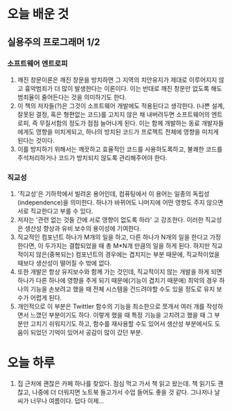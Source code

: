 # 오늘 배운 것

##  실용주의 프로그래머 1/2

### 소프트웨어 엔트로피

1. 깨진 창문이론은 깨진 창문을 방치하면 그 지역의 치안유지가 제대로 이루어지지 않고 흉악범죄가 더 많이 발생한다는 이론이다. 이는 반대로 깨진 창문만 없도록 해도 범죄율이 줄어든다는 것을 의미하기도 한다.
2. 이 책의 저자들(?)은 그것이 소프트웨어 개발에도 적용된다고 생각한다. (나쁜 설계, 잘못된 결정, 혹은 형편없는 코드)를 고치지 않은 채 내버려두면 소프트웨어의 엔트로피, 즉 무질서함의 정도가 점점 늘어나게 된다. 이는 함께 개발하는 동료 개발자들에게도 영향을 미치게되고, 하나의 방치된 코드가 프로젝트 전체에 영향을 미치게 된다는 것이다. 
3. 이를 방지하기 위해서는 깨끗하고 효율적인 코드를 사용하도록하고, 불쾌한 코드를 주석처리하거나 코드가 방치되지 않도록 관리해주어야 한다.

### 직교성

1. '직교성'은 기하학에서 빌려온 용어인데, 컴퓨팅에서 이 용어는 일종의 독립성(independence)을 의미한다. 하나가 바뀌어도 나머지에 어떤 영향도 주지 않으면 서로 직교한다고 부를 수 있다. 
2. 저자는 '관련 없는 것들 간에 서로 영향이 없도록 하라' 고 강조한다. 이러한 직교성은 생산성 향상과 유비 보수의 용이성에 기여한다. 
3. 직교적인 컴포넌트 하나가 M개의 일을 하고, 다른 하나가 N개의 일을 한다고 가정한다면, 이 두가지는 결합되었을 때 총 M*N개 만큼의 일을 하게 된다. 하지만 직교적이지 않은(중복되는) 컴포넌트의 경우에는 겹치지는 부분 때문에, 직교적이었을 때보다 생산성이 떨어질 수 밖에 없다. 
4. 또한 개발은 항상 유지보수와 함께 가는 것인데, 직교적이지 않는 개발을 하게 되면 하나가 다른 하나에 영향을 주게 되기 때문에(기능이 겹치기 때문에) 최악의 경우 하나의 기능을 손보려고 했을 때 전체 시스템을 건드려야할 수도 있을 정도로 유지 보수가 어렵게 된다. 
5. 개인적으로 이 부분은 Twittler 함수의 기능을 최소한으로 쪼개서 여러 개를 작성하면서 느꼈던 부분이기도 하다. 이렇게 했을 때 특정 기능을 고치려고 했을 때 그 부분만 고치기 쉬워지기도 하고, 함수를 재사용할 수도 있어서 생산성 부분에서도 도움이 되었던 기억이 있어서 공감이 많이 갔던 부분.

# 오늘 하루

1. 집 근처에 괜찮은 카페 하나를 찾았다. 점심 먹고 가서 책 읽고 왔는데. 책 읽기도 괜찮고, 나중에 더 더워지면 노트북 들고가서 수업 들어도 좋을 것 같다. 그나저나 날씨가 너무나 여름이다. 덥다 이제...